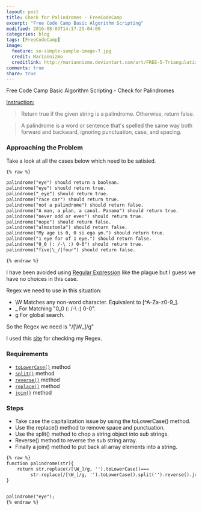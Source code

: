 ```yaml
---
layout: post
title: Check for Palindromes - FreeCodeCamp
excerpt: "Free Code Camp Basic Algorithm Scripting"
modified: 2016-08-03T14:17:25-04:00
categories: blog
tags: [FreeCodeCamp]
image:
  feature: so-simple-sample-image-7.jpg
  credit: Mariannizmo
  creditlink: http://mariannizmo.deviantart.com/art/FREE-5-Triangulation-Mosaic-backgrounds-406553032
comments: true
share: true
---
```


Free Code Camp Basic Algorithm Scripting - Check for Palindromes

<u>Instruction:</u>

>Return true if the given string is a palindrome. Otherwise, return false.

>A palindrome is a word or sentence that's spelled the same way both forward and backward, ignoring punctuation, case, and spacing.

### Approaching the Problem

Take a look at all the cases below which need to be satisied.  

```html
{% raw %}

palindrome("eye") should return a boolean.
palindrome("eye") should return true.
palindrome("_eye") should return true.
palindrome("race car") should return true.
palindrome("not a palindrome") should return false.
palindrome("A man, a plan, a canal. Panama") should return true.
palindrome("never odd or even") should return true.
palindrome("nope") should return false.
palindrome("almostomla") should return false.
palindrome("My age is 0, 0 si ega ym.") should return true.
palindrome("1 eye for of 1 eye.") should return false.
palindrome("0_0 (: /-\ :) 0-0") should return true.
palindrome("five|\_/|four") should return false.

{% endraw %}
```
I have been avoided using [Regular Expression](https://developer.mozilla.org/en/docs/Web/JavaScript/Guide/Regular_Expressions) like the plague but I guess we have no choices in this case.  

Regex we need to use in this situation:

* \W  Matches any non-word character. Equivalent to [^A-Za-z0-9_].
* _  For Matching "0_0 (: /-\ :) 0-0".
* g  For global search.

So the Regex we need is "/[\W_]/g"

I used this [site](https://regex101.com/#javascript) for checking my Regex.

### Requirements

* [`toLowerCase()`](https://developer.mozilla.org/en/docs/Web/JavaScript/Reference/Global_Objects/String/toLowerCase) method
* [`split()`](https://developer.mozilla.org/en/docs/Web/JavaScript/Reference/Global_Objects/String/split) method
* [`reverse()`](https://msdn.microsoft.com/en-us/library/3333858x(v=vs.94).aspx) method
* [`replace()`](https://developer.mozilla.org/en-US/docs/Web/JavaScript/Reference/Global_Objects/String/replace) method
* [`join()`](https://developer.mozilla.org/en/docs/Web/JavaScript/Reference/Global_Objects/Array/join) method

### Steps

* Take case the capitalization issue by using the toLowerCase() method.
* Use the replace() method to remove space and punctuation.
* Use the split() method to chop a string object into sub strings.
* Reverse() method to reverse the sub string array.
* Finally a join() method to put back all array elements into a string.

```html
{% raw %}
function palindrome(str){
	return str.replace(/[\W_]/g, '').toLowerCase()===
		 str.replace(/[\W_]/g, '').toLowerCase().split('').reverse().join('');
}


palindrome("eye");
{% endraw %}
```
